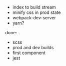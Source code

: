 - index to build stream
- minify css in prod state
- webpack-dev-server
- yarn?

done:
- scss
- prod and dev builds
- first component
- jest
